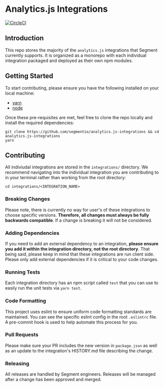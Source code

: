 # Analytics.js Integrations

[![CircleCI](https://ci.segment.com/gh/segmentio/analytics.js-integrations.svg?style=svg&circle-token=3902c34188b9a248fb3cf745442f626e8bbc89a5)](https://ci.segment.com/gh/segmentio/analytics.js-integrations)

## Introduction
This repo stores the majority of the `analytics.js` integrations that Segment currently supports. It is organized as a monorepo with each individual integration packaged and deployed as their own npm modules.

## Getting Started
To start contributing, please ensure you have the following installed on your local machine:

- [yarn](https://yarnpkg.com/en/)
- [node](https://nodejs.org/en/)

Once these pre-requisites are met, feel free to clone the repo locally and install the required dependencies:

```
git clone https://github.com/segmentio/analytics.js-integrations && cd analytics.js-integrations
yarn
```

## Contributing
All indiviudal integrations are stored in the `integrations/` directory. We recommend navigating into the individual integration you are contributing to in your terminal rather than working from the root directory:

```
cd integrations/<INTEGRATION_NAME>
```

### Breaking Changes
Please note, there is currently no way for user's of these integrations to choose specific versions. **Therefore, all changes must always be fully backwards compatible**. If a change is breaking it will not be considered.

### Adding Dependencies
If you need to add an external dependency to an integration, **please ensure you add it within the integration directory, not the root directory**. That being said, please keep in mind that these integrations are run client side. Please only add external dependencies if it is critical to your code changes.

### Running Tests
Each integration directory has an npm script called `test` that you can use to easily run the unit tests via `yarn test`.

### Code Formatting
This project uses eslint to ensure uniform code formatting standards are maintained. You can see the specific eslint config in the root `.eslintrc` file. A pre-commit hook is used to help automate this process for you.

### Pull Requests
Please make sure your PR includes the new version in `package.json` as well as an update to the integration's HISTORY.md file describing the change.

### Releasing
All releases are handled by Segment engineers. Releases will be managed after a change has been approved and merged.
